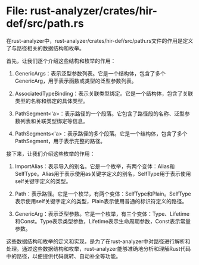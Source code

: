 # File: rust-analyzer/crates/hir-def/src/path.rs

在rust-analyzer中，rust-analyzer/crates/hir-def/src/path.rs文件的作用是定义了与路径相关的数据结构和枚举。

首先，让我们逐个介绍这些结构和枚举的作用：

1. GenericArgs：表示泛型参数列表。它是一个结构体，包含了多个GenericArg，用于表示函数或类型的泛型参数列表。

2. AssociatedTypeBinding：表示关联类型绑定。它是一个结构体，包含了关联类型的名称和绑定的具体类型。

3. PathSegment<'a>：表示路径的一个段落。它包含了路径段的名称、泛型参数列表和关联类型绑定等信息。

4. PathSegments<'a>：表示路径的多个段落。它是一个结构体，包含了多个PathSegment，用于表示完整的路径。

接下来，让我们介绍这些枚举的作用：

1. ImportAlias：表示导入的别名。它是一个枚举，有两个变体：Alias和SelfType。Alias用于表示使用as关键字定义的别名，SelfType用于表示使用self关键字定义的类型。

2. Path：表示路径。它是一个枚举，有两个变体：SelfType和Plain。SelfType表示使用self关键字定义的类型，Plain表示使用普通的标识符定义的路径。

3. GenericArg：表示泛型参数。它是一个枚举，有三个变体：Type、Lifetime和Const。Type表示类型参数，Lifetime表示生命周期参数，Const表示常量参数。

这些数据结构和枚举的定义和实现，是为了在rust-analyzer中对路径进行解析和处理。通过这些数据结构和枚举，rust-analyzer能够准确地分析和理解Rust代码中的路径，以便提供代码跳转、自动补全等功能。

